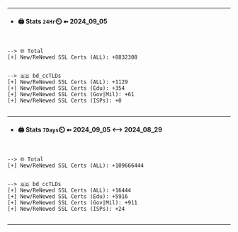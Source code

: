 

---
- #### 🖨️ **Stats** `24Hr`⏲️ ➼ 2024_09_05
```console


--> 🌐 Total
[+] New/ReNewed SSL Certs (ALL): +8832308


--> 🇧🇩 bd_ccTLDs
[+] New/ReNewed SSL Certs (ALL): +1129
[+] New/ReNewed SSL Certs (Edu): +354
[+] New/ReNewed SSL Certs (Gov|Mil): +61
[+] New/ReNewed SSL Certs (ISPs): +0


```

---
- #### 🖨️ **Stats** `7Days`⏲️ ➼ 2024_09_05 <--> 2024_08_29
```console


--> 🌐 Total
[+] New/ReNewed SSL Certs (ALL): +109666444


--> 🇧🇩 bd_ccTLDs
[+] New/ReNewed SSL Certs (ALL): +16444
[+] New/ReNewed SSL Certs (Edu): +5916
[+] New/ReNewed SSL Certs (Gov|Mil): +911
[+] New/ReNewed SSL Certs (ISPs): +24


```

---

